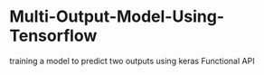 # Multi-Output-Model-Using-Tensorflow
 training a model to predict two outputs using keras Functional API
